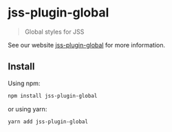 # jss-plugin-global

> Global styles for JSS

See our website [jss-plugin-global](https://cssinjs.org/jss-plugin-global?v=v10.0.0-alpha.9) for more information.

## Install

Using npm:

```sh
npm install jss-plugin-global
```

or using yarn:

```sh
yarn add jss-plugin-global
```
